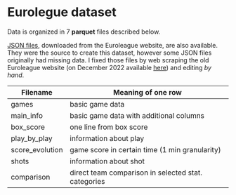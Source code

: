 # Eurolegue dataset

Data is organized in 7 **parquet** files described below.

[JSON files](json/seasons/), downloaded from the Euroleague website, are also available. They were the source to create this dataset, however some JSON files originally had missing data. I fixed those files by web scraping the old Euroleague website (on December 2022 available [here](admin.euroleague.net)) and editing *by hand*.

| Filename       | Meaning of one row                                 |
| -------------- | ---------------------------------------------------|
| games          | basic game data                                    |
| main_info      | basic game data with additional columns            |
| box_score      | one line from box score                            |
| play_by_play   | information about play                             |
| score_evolution| game score in certain time (1 min granularity)     |
| shots          | information about shot                             |
| comparison     | direct team comparison in selected stat. categories|
